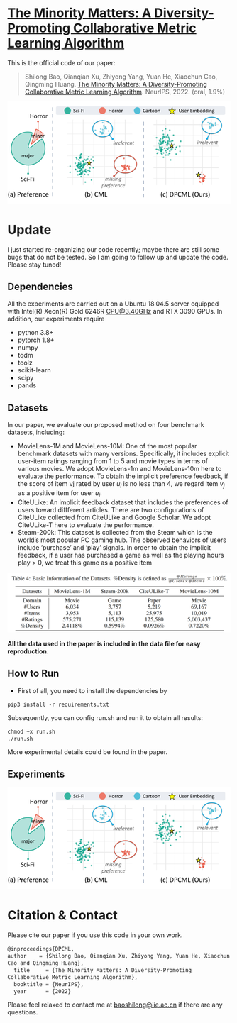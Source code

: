 # [The Minority Matters: A Diversity-Promoting Collaborative Metric Learning Algorithm](https://scholar.google.com.hk/citations?view_op=view_citation&hl=zh-CN&user=5ZCgkQkAAAAJ&citation_for_view=5ZCgkQkAAAAJ:UeHWp8X0CEIC)

This is the official code of our paper: 
> Shilong Bao, Qianqian Xu, Zhiyong Yang, Yuan He, Xiaochun Cao, Qingming Huang. [The Minority Matters: A Diversity-Promoting Collaborative Metric Learning Algorithm](https://scholar.google.com.hk/citations?view_op=view_citation&hl=zh-CN&user=5ZCgkQkAAAAJ&citation_for_view=5ZCgkQkAAAAJ:UeHWp8X0CEIC). NeurIPS, 2022. (oral, 1.9%)


![](img/frame.png)

# Update

I just started re-organizing our code recently; maybe there are still some bugs that do not be tested. So I am going to follow up and update the code. Please stay tuned!



## Dependencies
All the experiments are carried out on a Ubuntu 18.04.5 server equipped with Intel(R) Xeon(R) Gold 6246R CPU@3.40GHz and RTX 3090 GPUs. In addition, our experiments require

- python 3.8+
- pytorch 1.8+
- numpy
- tqdm
- toolz 
- scikit-learn
- scipy
- pands

## Datasets
In our paper, we evaluate our proposed method on four benchmark datasets, including:
- MovieLens-1M and MovieLens-10M: One of the most popular benchmark datasets with many versions. Specifically, it includes explicit user-item ratings ranging from 1 to 5 and movie types in terms of various movies. We adopt MovieLens-1m and MovieLens-10m here to evaluate the performance. To obtain the implicit preference feedback, if the score of item vj rated by user $u_i$ is no less than 4, we regard item $v_j$ as a positive item for user $u_i$.
- CiteULike: An implicit feedback dataset that includes the preferences of users toward diffferent articles. There are two configurations of CiteULike collected from CiteULike and Google Scholar. We adopt CiteULike-T here to evaluate the performance. 
- Steam-200k: This dataset is collected from the Steam which is the world’s most popular PC gaming hub. The observed behaviors of users include ’purchase’ and ’play’ signals. In order to obtain the implicit feedback, if a user has purchased a game as well as the playing hours play > 0, we treat this game as a positive item

![Dataset detail](img/dataset.png)

**All the data used in the paper is included in the data file for easy reproduction.**
## How to Run
- First of all, you need to install the dependencies by 
```
pip3 install -r requirements.txt
```

Subsequently, you can config run.sh and run it to obtain all results:

```
chmod +x run.sh
./run.sh
```

More experimental details could be found in the paper.
## Experiments
![diversity](img/frame.png)

# Citation & Contact

Please cite our paper if you use this code in your own work.
```
@inproceedings{DPCML, 
author    = {Shilong Bao, Qianqian Xu, Zhiyong Yang, Yuan He, Xiaochun Cao and Qingming Huang},
  title     = {The Minority Matters: A Diversity-Promoting Collaborative Metric Learning Algorithm},
  booktitle = {NeurIPS},
  year      = {2022}
```

Please feel relaxed to contact me at baoshilong@iie.ac.cn if there are any questions. 

